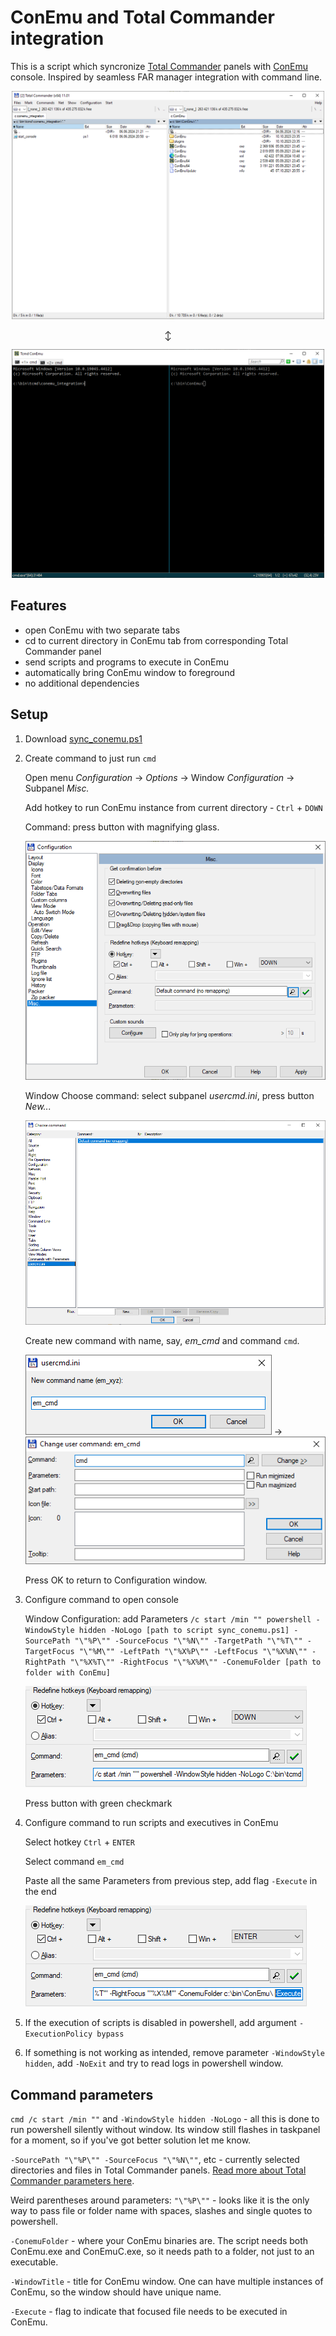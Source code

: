 # ConEmu and Total Commander integration

This is a script which syncronize [Total Commander]([url](https://www.ghisler.com/)) panels with [ConEmu]([url](https://conemu.github.io/)) console. Inspired by seamless FAR manager integration with command line.

<p align="center"><img src="imgs/01.png" width="500"/></p>
<p align="center">↕</p>
<p align="center"><img src="imgs/02.png" width="500"/></p>

## Features

- open ConEmu with two separate tabs
- cd to current directory in ConEmu tab from corresponding Total Commander panel
- send scripts and programs to execute in ConEmu
- automatically bring ConEmu window to foreground
- no additional dependencies

## Setup

1. Download [sync_conemu.ps1]([url](https://github.com/lesha-dev/TcmdConemu/blob/main/sync_conemu.ps1))
3. Create command to just run `cmd`
   
   Open menu _Configuration_ -> _Options_ -> Window _Configuration_ -> Subpanel _Misc._
   
   Add hotkey to run ConEmu instance from current directory - `Ctrl` + `DOWN`
   
   Command: press button with magnifying glass.

   ![](imgs/03.png)
   
   Window Choose command: select subpanel _usercmd.ini_, press button _New..._

   ![](imgs/04.png)
   
   Create new command with name, say, _em_cmd_ and command `cmd`.

   ![](imgs/05.png) -> ![](imgs/06.png) 
   
   Press OK to return to Configuration window.
5. Configure command to open console
   
   Window Configuration: add Parameters `/c start /min "" powershell -WindowStyle hidden -NoLogo [path to script sync_conemu.ps1] -SourcePath "\"%P\"" -SourceFocus "\"%N\"" -TargetPath "\"%T\"" -TargetFocus "\"%M\"" -LeftPath "\"%X%P\"" -LeftFocus "\"%X%N\"" -RightPath "\"%X%T\"" -RightFocus "\"%X%M\"" -ConemuFolder [path to folder with ConEmu]`

   ![](imgs/07.png)
   
   Press button with green checkmark
7. Configure command to run scripts and executives in ConEmu
   
   Select hotkey `Ctrl` + `ENTER`
   
   Select command `em_cmd`
   
   Paste all the same Parameters from previous step, add flag `-Execute` in the end

   ![](imgs/08.png)

9. If the execution of scripts is disabled in powershell, add argument `-ExecutionPolicy bypass`

10. If something is not working as intended, remove parameter `-WindowStyle hidden`, add `-NoExit` and try to read logs in powershell window.

## Command parameters

`cmd /c start /min ""` and `-WindowStyle hidden -NoLogo` - all this is done to run powershell silently without window. Its window still flashes in taskpanel for a moment, so if you've got better solution let me know.

`-SourcePath "\"%P\"" -SourceFocus "\"%N\""`, etc - currently selected directories and files in Total Commander panels. [Read more about Total Commander parameters here](https://softpanorama.org/OFM/Total_commander/total_commander_start_menu.shtml).

Weird parentheses around parameters: `"\"%P\""` - looks like it is the only way to pass file or folder name with spaces, slashes and single quotes to powershell.

`-ConemuFolder` - where your ConEmu binaries are. The script needs both ConEmu.exe and ConEmuC.exe, so it needs path to a folder, not just to an executable.

`-WindowTitle` - title for ConEmu window. One can have multiple instances of ConEmu, so the window should have unique name.

`-Execute` - flag to indicate that focused file needs to be executed in ConEmu.
